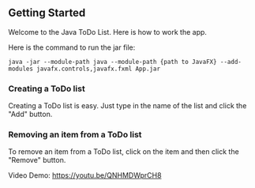 ## Getting Started

Welcome to the Java ToDo List.  Here is how to work the app.

Here is the command to run the jar file:

```
java -jar --module-path java --module-path {path to JavaFX} --add-modules javafx.controls,javafx.fxml App.jar
```
### Creating a ToDo list
Creating a ToDo list is easy.  Just type in the name of the list and click the "Add" button.  

### Removing an item from a ToDo list
To remove an item from a ToDo list, click on the item and then click the "Remove" button.

Video Demo:
https://youtu.be/QNHMDWprCH8
